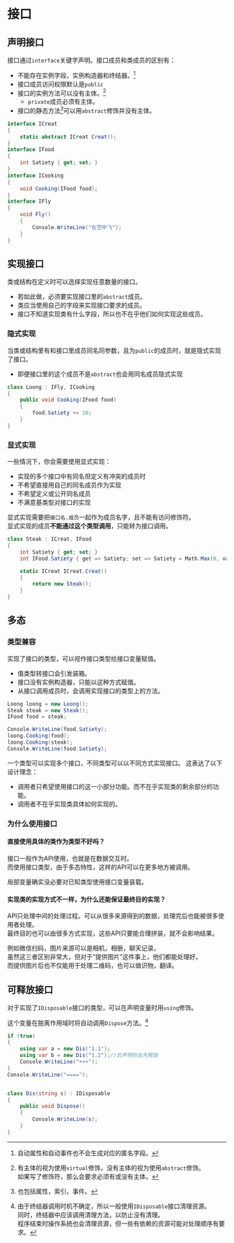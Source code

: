 ﻿# 接口

## 声明接口

接口通过`interface`关键字声明。接口成员和类成员的区别有：

- 不能存在实例字段，实例构造器和终结器。[^匿名字段]
- 接口成员访问权限默认是`public`
- 接口的实例方法可以没有主体。[^虚拟和抽象]
    - `private`成员必须有主体。
- 接口的静态方法[^泛方法]可以用`abstract`修饰并没有主体。

[^匿名字段]:自动属性和自动事件也不会生成对应的匿名字段。
[^虚拟和抽象]:有主体的视为使用`virtual`修饰，没有主体的视为使用`abstract`修饰。  
如果写了修饰符，那么会要求必须有或没有主体。  
[^泛方法]:也包括属性，索引，事件。

```csharp
interface ICreat
{
	static abstract ICreat Creat();
}
interface IFood
{
	int Satiety { get; set; }
}
interface ICooking
{
	void Cooking(IFood food);
}
interface IFly
{
	void Fly()
	{
		Console.WriteLine("在空中飞");
	}
}
```

## 实现接口

类或结构在定义时可以选择实现任意数量的接口。

- 若如此做，必须要实现接口里的`abstract`成员。
- 类应当使用自己的字段来实现接口要求的成员。
- 接口不知道实现类有什么字段，所以也不在乎他们如何实现这些成员。

### 隐式实现

当类或结构里有和接口里成员同名同参数，且为`public`的成员时，就是隐式实现了接口。

- 即便接口里的这个成员不是`abstract`也会用同名成员隐式实现

```csharp
class Loong : IFly, ICooking
{
	public void Cooking(IFood food)
	{
		food.Satiety += 10;
	}
}
```

### 显式实现

一些情况下，你会需要使用显式实现：

- 实现的多个接口中有同名但定义有冲突的成员时
- 不希望直接用自己的同名成员作为实现
- 不希望定义或公开同名成员
- 不满意基类型对接口的实现

显式实现需要把`接口名.成员`一起作为成员名字，且不能有访问修饰符。  
显式实现的成员**不能通过这个类型调用**，只能转为接口调用。

```csharp
class Steak : ICreat, IFood
{
	int Satiety { get; set; }
	int IFood.Satiety { get => Satiety; set => Satiety = Math.Max(0, value); }

	static ICreat ICreat.Creat()
	{
		return new Steak();
	}
}
```

## 多态

### 类型兼容

实现了接口的类型，可以视作接口类型给接口变量赋值。

- 值类型转接口会引发装箱。
- 接口没有实例构造器，只能以这种方式赋值。
- 从接口调用成员时，会调用实现接口的类型上的方法。

```csharp
Loong loong = new Loong();
Steak steak = new Steak();
IFood food = steak;

Console.WriteLine(food.Satiety);
loong.Cooking(food);
loong.Cooking(steak);
Console.WriteLine(food.Satiety);
```

一个类型可以实现多个接口，不同类型可以以不同方式实现接口。
这表达了以下设计理念：

- 调用者只希望使用接口的这一小部分功能。而不在乎实现类的剩余部分的功能。
- 调用者不在乎实现类具体如何实现的。

### 为什么使用接口

#### 直接使用具体的类作为类型不好吗？

接口一般作为API使用，也就是在数据交互时。  
而使用接口类型，由于多态特性，这样的API可以在更多地方被调用。

局部变量确实没必要对已知类型使用接口变量装载。

#### 实现类的实现方式不一样，为什么还能保证最终目的实现？

API只处理中间的处理过程。可以从很多来源得到的数据，处理完后也能被很多使用者处理。  
最终目的也可以由很多方式实现，这些API只要能合理拼装，就不会影响结果。

例如微信扫码，图片来源可以是相机，相册，聊天记录。  
虽然这三者区别非常大，但对于“提供图片”这件事上，他们都能处理好。  
而提供图片后也不仅能用于处理二维码，也可以做识物，翻译。

## 可释放接口

对于实现了`IDisposable`接口的类型，可以在声明变量时用`using`修饰。

这个变量在脱离作用域时将自动调用`Dispose`方法。[^终结器]  

[^终结器]:由于终结器调用时机不确定，所以一般使用`IDisposable`接口清理资源。  
同时，终结器中应该调用清理方法，以防止没有清理。  
程序结束时操作系统也会清理资源，但一些有依赖的资源可能对处理顺序有要求。

```csharp
if (true)
{
	using var a = new Dis("1.1");
	using var b = new Dis("1.2");//后声明的会先释放
	Console.WriteLine("+++");
}
Console.WriteLine("====");


class Dis(string s) : IDisposable
{
	public void Dispose()
	{
		Console.WriteLine(s);
	}
}
```